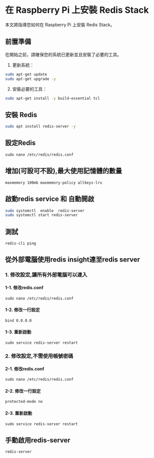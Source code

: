 # 在 Raspberry Pi 上安裝 Redis Stack

本文將指導您如何在 Raspberry Pi 上安裝 Redis Stack。

## 前置準備

在開始之前，請確保您的系統已更新並且安裝了必要的工具。

1. 更新系統：
```bash
sudo apt-get update
sudo apt-get upgrade -y
```

2. 安裝必要的工具：
```bash
sudo apt-get install -y build-essential tcl
```

## 安裝 Redis

```bash
sudo apt install redis-server -y
```

## 設定Redis

```
sudo nano /etc/redis/redis.conf
```

## 增加(可設可不設),最大使用記憶體的數量

```
maxmemory 100mb maxmemory-policy allkeys-lru
```

## 啟動redis service 和 自動開啟

```bash
sudo systemctl  enable  redis-server
sudo systemctl start redis-server
```

## 測試

```
redis-cli ping
```

## 從外部電腦使用redis insight連至redis server

### 1. 修改設定,讓所有外部電腦可以連入

#### 1-1. 修改redis.conf
```
sudo nano /etc/redis/redis.conf
```

#### 1-2. 修改一行設定

```
bind 0.0.0.0
```

#### 1-3. 重新啟動

```
sudo service redis-server restart
```

### 2. 修改設定,不需使用帳號密碼
#### 2-1. 修改redis.conf
```
sudo nano /etc/redis/redis.conf
```

#### 2-2. 修改一行設定

```
protected-mode no
```

#### 2-3. 重新啟動

```
sudo service redis-server restart
```


## 手動啟用redis-server
```
redis-server
```


